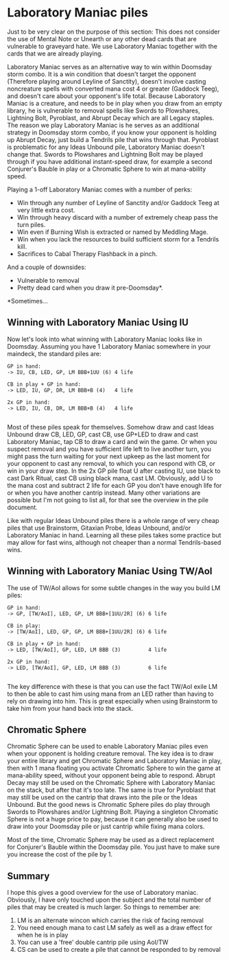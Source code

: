 # Laboratory Maniac piles

Just to be very clear on the purpose of this section: This does not consider the
use of Mental Note or Unearth or any other dead cards that are vulnerable to
graveyard hate. We use Laboratory Maniac together with the cards that we are
already playing.

Laboratory Maniac serves as an alternative way to win within Doomsday storm
combo. It is a win condition that doesn't target the opponent (Therefore playing
around Leyline of Sanctity), doesn't involve casting noncreature spells with
converted mana cost 4 or greater (Gaddock Teeg), and doesn't care about your
opponent's life total. Because Laboratory Maniac is a creature, and needs to be
in play when you draw from an empty library, he is vulnerable to removal spells
like Swords to Plowshares, Lightning Bolt, Pyroblast, and Abrupt Decay which are
all Legacy staples. The reason we play Laboratory Maniac is he serves as an
additional strategy in Doomsday storm combo, if you know your opponent is
holding up Abrupt Decay, just build a Tendrils pile that wins through that.
Pyroblast is problematic for any Ideas Unbound pile, Laboratory Maniac doesn't
change that. Swords to Plowshares and Lightning Bolt may be played through if
you have additional instant-speed draw, for example a second Conjurer's Bauble
in play or a Chromatic Sphere to win at mana-ability speed.

Playing a 1-off Laboratory Maniac comes with a number of perks:
- Win through any number of Leyline of Sanctity and/or Gaddock Teeg at very
  little extra cost.
- Win through heavy discard with a number of extremely cheap pass the turn
  piles.
- Win even if Burning Wish is extracted or named by Meddling Mage.
- Win when you lack the resources to build sufficient storm for a Tendrils kill.
- Sacrifices to Cabal Therapy Flashback in a pinch.

And a couple of downsides:
- Vulnerable to removal
- Pretty dead card when you draw it pre-Doomsday*.

*Sometimes...

## Winning with Laboratory Maniac Using IU

Now let's look into what winning with Laboratory Maniac looks like in Doomsday.
Assuming you have 1 Laboratory Maniac somewhere in your maindeck, the standard
piles are:
```
GP in hand:
-> IU, CB, LED, GP, LM BBB+1UU (6) 4 life

CB in play + GP in hand:
-> LED, IU, GP, DR, LM BBB+B (4)   4 life

2x GP in hand:
-> LED, IU, CB, DR, LM BBB+B (4)   4 life


```

Most of these piles speak for themselves. Somehow draw and cast Ideas Unbound
draw CB, LED, GP, cast CB, use GP+LED to draw and cast Laboratory Maniac, tap CB
to draw a card and win the game. Or when you suspect removal and you have
sufficient life left to live another turn, you might pass the turn waiting for
your next upkeep as the last moment for your opponent to cast any removal, to
which you can respond with CB, or win in your draw step. In the 2x GP pile float
U after casting IU, use black to cast Dark Ritual, cast CB using black mana,
cast LM. Obviously, add U to the mana cost and subtract 2 life for each GP you
don't have enough life for or when you have another cantrip instead. Many other
variations are possible but I'm not going to list all, for that see the overview
in the pile document.

Like with regular Ideas Unbound piles there is a whole range of very cheap piles
that use Brainstorm, Gitaxian Probe, Ideas Unbound, and/or Laboratory Maniac in
hand. Learning all these piles takes some practice but may allow for fast wins,
although not cheaper than a normal Tendrils-based wins.
## Winning with Laboratory Maniac Using TW/AoI

The use of TW/AoI allows for some subtle changes in the way you build LM piles:
```
GP in hand:
-> GP, [TW/AoI], LED, GP, LM BBB+[1UU/2R] (6) 6 life

CB in play:
-> [TW/AoI], LED, GP, GP, LM BBB+[1UU/2R] (6) 6 life

CB in play + GP in hand:
-> LED, [TW/AoI], GP, LED, LM BBB (3)         4 life

2x GP in hand:
-> LED, [TW/AoI], GP, LED, LM BBB (3)         6 life


```
The key difference with these is that you can use the fact TW/AoI exile LM to
then be able to cast him using mana from an LED rather than having to rely on
drawing into him. This is great especially when using Brainstorm to take him
from your hand back into the stack.

## Chromatic Sphere

Chromatic Sphere can be used to enable Laboratory Maniac piles even when your
opponent is holding creature removal. The key idea is to draw your entire
library and get Chromatic Sphere and Laboratory Maniac in play, then with 1 mana
floating you activate Chromatic Sphere to win the game at mana-ability speed,
without your opponent being able to respond. Abrupt Decay may still be used on
the Chromatic Sphere with Laboratory Maniac on the stack, but after that it's
too late. The same is true for Pyroblast that may still be used on the cantrip
that draws into the pile or the Ideas Unbound. But the good news is Chromatic
Sphere piles do play through Swords to Plowshares and/or Lightning Bolt. Playing
a singleton Chromatic Sphere is not a huge price to pay, because it can
generally also be used to draw into your Doomsday pile or just cantrip while
fixing mana colors.

Most of the time, Chromatic Sphere may be used as a direct replacement for
Conjurer's Bauble within the Doomsday pile. You just have to make sure you
increase the cost of the pile by 1.

## Summary

I hope this gives a good overview for the use of Laboratory maniac.  
Obviously, I have only touched upon the subject and the total number of piles
that may be created is much larger. So things to remember are:

1. LM is an alternate wincon which carries the risk of facing removal
2. You need enough mana to cast LM safely as well as a draw effect for when he
   is in play
3. You can use a 'free' double cantrip pile using AoI/TW
4. CS can be used to create a pile that cannot be responded to by removal
